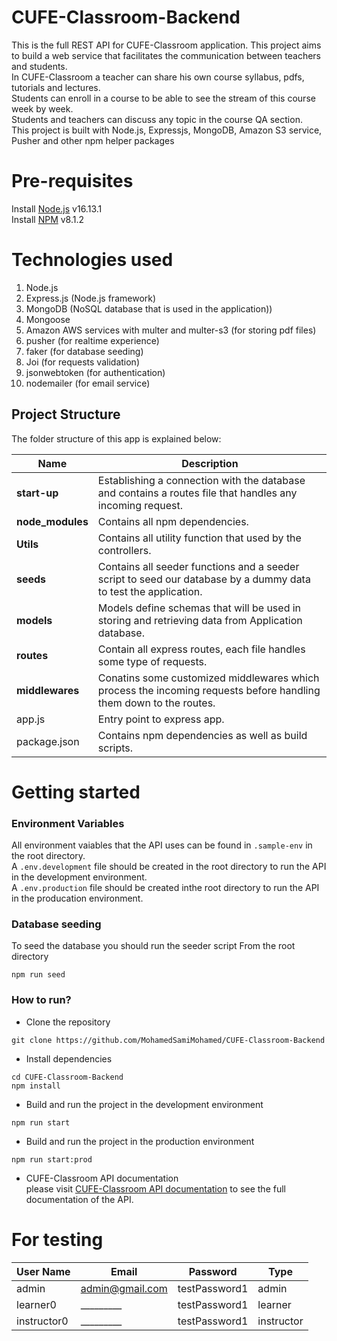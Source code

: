 # CUFE-Classroom-Backend
This is the full REST API for CUFE-Classroom application. This project aims to build a web service that facilitates the communication between teachers and students.</br>
In CUFE-Classroom a teacher can share his own course syllabus, pdfs, tutorials and lectures.</br>
Students can enroll in a course to be able to see the stream of this course week by week.</br>
Students and teachers can discuss any topic in the course QA section.</br>
This project is built with Node.js, Expressjs, MongoDB, Amazon S3 service, Pusher and other npm helper packages</br> 
# Pre-requisites
Install [Node.js](https://nodejs.org/en/) v16.13.1</br>
Install [NPM](https://docs.npmjs.com/downloading-and-installing-node-js-and-npm) v8.1.2

# Technologies used
1. Node.js
2. Express.js (Node.js framework)
3. MongoDB (NoSQL database that is used in the application))
4. Mongoose
5. Amazon AWS services with multer and multer-s3 (for storing pdf files)
6. pusher (for realtime experience) 
7. faker  (for database seeding)
8. Joi    (for requests validation)
9. jsonwebtoken (for authentication)
10. nodemailer  (for email service)

## Project Structure
The folder structure of this app is explained below:

| Name | Description |
| ------------------------ | --------------------------------------------------------------------------------------------- |
| **start-up**                 | Establishing a connection with the database and contains a routes file that handles any incoming request.  |
| **node_modules**         | Contains all  npm dependencies.                                                          |
| **Utils**                  | Contains  all utility function that used by the controllers.                        |
| **seeds**        | Contains all seeder functions and a seeder script to seed our database by a dummy data to test the application.
| **models**      | Models define schemas that will be used in storing and retrieving data from Application database.  |
| **routes**              | Contain all express routes, each file handles some type of requests.  
| **middlewares**      | Conatins some customized middlewares which process the incoming requests before handling them down to the routes.
| app.js         | Entry point to express app.                                                               |
| package.json             | Contains npm dependencies as well as build scripts. |


# Getting started
### Environment Variables
All environment vaiables that the API uses can be found in `.sample-env` in the root directory.</br>
A `.env.development` file should be created in the root directory to run the API in the development environment.</br>
A `.env.production` file should be created inthe root directory to run the API in the producation environment.
### Database seeding
To seed the database you should run the seeder script From the root directory
```
npm run seed
```
### How to run?
- Clone the repository
```
git clone https://github.com/MohamedSamiMohamed/CUFE-Classroom-Backend
```
- Install dependencies
```
cd CUFE-Classroom-Backend
npm install
```
- Build and run the project in the development environment  
```
npm run start
```
- Build and run the project in the production environment  
```
npm run start:prod
```
- CUFE-Classroom API documentation</br>
please visit [CUFE-Classroom API documentation](https://documenter.getpostman.com/view/10485677/UVR7LUMB#intro) to see the full documentation of the API.
# For testing
|User Name    | Email             | Password      |   Type     | 
|---------    | ----------------- | ------------- | ---------- |
| admin       | admin@gmail.com   | testPassword1 | admin      |   
| learner0    |    _________      | testPassword1 | learner    |
| instructor0 |    _________      | testPassword1 | instructor |
